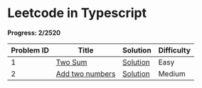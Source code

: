 # Leetcode in Typescript

**Progress: 2/2520**

| Problem ID | Title                                                                | Solution                                      | Difficulty  |
|------------|----------------------------------------------------------------------|-----------------------------------------------|-------------|
| 1          | [Two Sum](https://leetcode.com/problems/two-sum/)                    | [Solution](./src/0001/Two-sum.ts)             | Easy        |
| 2          | [Add two numbers](https://leetcode.com/problems/add-two-numbers/)    | [Solution](./scr/0002/add-two-numbers.ts)     | Medium      |